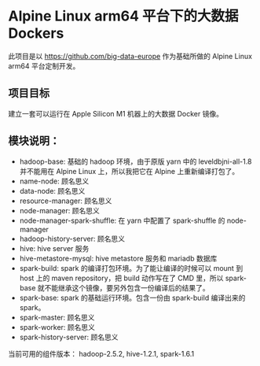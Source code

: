 # Alpine Linux arm64 平台下的大数据 Dockers

此项目是以 https://github.com/big-data-europe 作为基础所做的 Alpine Linux arm64 平台定制开发。

## 项目目标
建立一套可以运行在 Apple Silicon M1 机器上的大数据 Docker 镜像。

## 模块说明：
* hadoop-base: 基础的 hadoop 环境，由于原版 yarn 中的 leveldbjni-all-1.8 并不能用在 Alpine Linux 上，所以我把它在 Alpine 上重新编译打包了。
* name-node: 顾名思义
* data-node: 顾名思义
* resource-manager: 顾名思义
* node-manager: 顾名思义
* node-manager-spark-shuffle: 在 yarn 中配置了 spark-shuffle 的 node-manager
* hadoop-history-server: 顾名思义
* hive: hive server 服务
* hive-metastore-mysql: hive metastore 服务和 mariadb 数据库 
* spark-build: spark 的编译打包环境。为了能让编译的时候可以 mount 到 host 上的 maven repository，把 build 动作写在了 CMD 里，所以 spark-base 就不能继承这个镜像，要另外包含一份编译后的结果了。
* spark-base: spark 的基础运行环境。包含一份由 spark-build 编译出来的 spark。
* spark-master: 顾名思义
* spark-worker: 顾名思义
* spark-history-server: 顾名思义

当前可用的组件版本： hadoop-2.5.2, hive-1.2.1, spark-1.6.1
